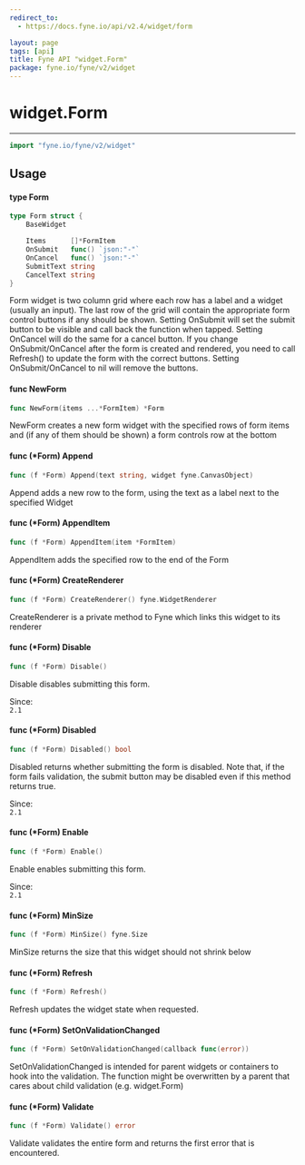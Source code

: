 ```yaml
---
redirect_to:
  - https://docs.fyne.io/api/v2.4/widget/form

layout: page
tags: [api]
title: Fyne API "widget.Form"
package: fyne.io/fyne/v2/widget
---
```

# widget.Form
---

```go
import "fyne.io/fyne/v2/widget"
```

## Usage

#### type Form

```go
type Form struct {
	BaseWidget

	Items      []*FormItem
	OnSubmit   func() `json:"-"`
	OnCancel   func() `json:"-"`
	SubmitText string
	CancelText string
}
```

Form widget is two column grid where each row has a label and a widget (usually an input). The last row of the grid will contain the appropriate form control buttons if any should be shown. Setting OnSubmit will set the submit button to be visible and call back the function when tapped. Setting OnCancel will do the same for a cancel button. If you change OnSubmit/OnCancel after the form is created and rendered, you need to call Refresh() to update the form with the correct buttons. Setting OnSubmit/OnCancel to nil will remove the buttons.

#### func  NewForm

```go
func NewForm(items ...*FormItem) *Form
```
NewForm creates a new form widget with the specified rows of form items and (if any of them should be shown) a form controls row at the bottom

#### func (*Form) Append

```go
func (f *Form) Append(text string, widget fyne.CanvasObject)
```
Append adds a new row to the form, using the text as a label next to the specified Widget

#### func (*Form) AppendItem

```go
func (f *Form) AppendItem(item *FormItem)
```
AppendItem adds the specified row to the end of the Form

#### func (*Form) CreateRenderer

```go
func (f *Form) CreateRenderer() fyne.WidgetRenderer
```
CreateRenderer is a private method to Fyne which links this widget to its renderer

#### func (*Form) Disable

```go
func (f *Form) Disable()
```
Disable disables submitting this form.


<div class="since">Since: <code>
2.1</code></div>

#### func (*Form) Disabled

```go
func (f *Form) Disabled() bool
```
Disabled returns whether submitting the form is disabled. Note that, if the form fails validation, the submit button may be disabled even if this method returns true.


<div class="since">Since: <code>
2.1</code></div>

#### func (*Form) Enable

```go
func (f *Form) Enable()
```
Enable enables submitting this form.


<div class="since">Since: <code>
2.1</code></div>

#### func (*Form) MinSize

```go
func (f *Form) MinSize() fyne.Size
```
MinSize returns the size that this widget should not shrink below

#### func (*Form) Refresh

```go
func (f *Form) Refresh()
```
Refresh updates the widget state when requested.

#### func (*Form) SetOnValidationChanged

```go
func (f *Form) SetOnValidationChanged(callback func(error))
```
SetOnValidationChanged is intended for parent widgets or containers to hook into the validation. The function might be overwritten by a parent that cares about child validation (e.g. widget.Form)

#### func (*Form) Validate

```go
func (f *Form) Validate() error
```
Validate validates the entire form and returns the first error that is encountered.
